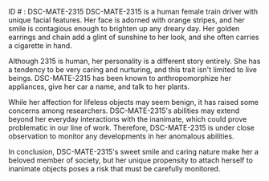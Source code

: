 ID # : DSC-MATE-2315
DSC-MATE-2315 is a human female train driver with unique facial features. Her face is adorned with orange stripes, and her smile is contagious enough to brighten up any dreary day. Her golden earrings and chain add a glint of sunshine to her look, and she often carries a cigarette in hand.

Although 2315 is human, her personality is a different story entirely. She has a tendency to be very caring and nurturing, and this trait isn't limited to live beings. DSC-MATE-2315 has been known to anthropomorphize her appliances, give her car a name, and talk to her plants.

While her affection for lifeless objects may seem benign, it has raised some concerns among researchers. DSC-MATE-2315's abilities may extend beyond her everyday interactions with the inanimate, which could prove problematic in our line of work. Therefore, DSC-MATE-2315 is under close observation to monitor any developments in her anomalous abilities.

In conclusion, DSC-MATE-2315's sweet smile and caring nature make her a beloved member of society, but her unique propensity to attach herself to inanimate objects poses a risk that must be carefully monitored.